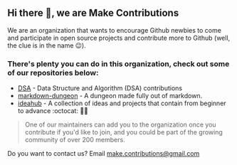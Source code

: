 ## Hi there 👋, we are Make Contributions

<!--

**Here are some ideas to get you started:**

🙋‍♀️ A short introduction - what is your organization all about?
🌈 Contribution guidelines - how can the community get involved?
👩‍💻 Useful resources - where can the community find your docs? Is there anything else the community should know?
🍿 Fun facts - what does your team eat for breakfast?
🧙 Remember, you can do mighty things with the power of [Markdown](https://guides.github.com/features/mastering-markdown/)
-->

We are an organization that wants to encourage Github newbies to come and participate in open source projects and contribute more to Github (well, the clue is in the name 😉).

### There's plenty you can do in this organization, check out some of our repositories below:

- [DSA](https://github.com/MakeContributions/DSA) - Data Structure and Algorithm (DSA) contributions
- [markdown-dungeon](https://github.com/MakeContributions/markdown-dungeon) - A dungeon made fully out of markdown.
- [ideahub](https://github.com/MakeContributions/ideahub) - A collection of ideas and projects that contain from beginner to advance :octocat: 🎯🚀

> One of our maintainers can add you to the organization once you contribute if you'd like to join, and you could be part of the growing community of over 200 members. 

Do you want to contact us? Email make.contributions@gmail.com

